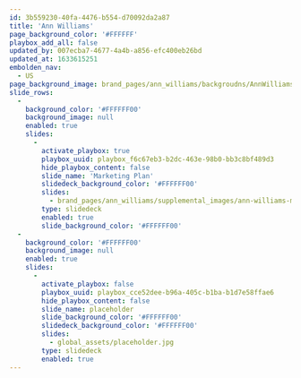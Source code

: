 ```yaml
---
id: 3b559230-40fa-4476-b554-d70092da2a87
title: 'Ann Williams'
page_background_color: '#FFFFFF'
playbox_add_all: false
updated_by: 007ecba7-4677-4a4b-a856-efc400eb26bd
updated_at: 1633615251
embolden_nav:
  - US
page_background_image: brand_pages/ann_williams/backgroudns/AnnWilliamsGroupBackground_AWGVirtualShowroomSlides29.jpg
slide_rows:
  -
    background_color: '#FFFFFF00'
    background_image: null
    enabled: true
    slides:
      -
        activate_playbox: true
        playbox_uuid: playbox_f6c67eb3-b2dc-463e-98b0-bb3c8bf489d3
        hide_playbox_content: false
        slide_name: 'Marketing Plan'
        slidedeck_background_color: '#FFFFFF00'
        slides:
          - brand_pages/ann_williams/supplemental_images/ann-williams-marketing-1633615237.png
        type: slidedeck
        enabled: true
        slide_background_color: '#FFFFFF00'
  -
    background_color: '#FFFFFF00'
    background_image: null
    enabled: true
    slides:
      -
        activate_playbox: false
        playbox_uuid: playbox_cce52dee-b96a-405c-b1ba-b1d7e58ffae6
        hide_playbox_content: false
        slide_name: placeholder
        slide_background_color: '#FFFFFF00'
        slidedeck_background_color: '#FFFFFF00'
        slides:
          - global_assets/placeholder.jpg
        type: slidedeck
        enabled: true
---
```


